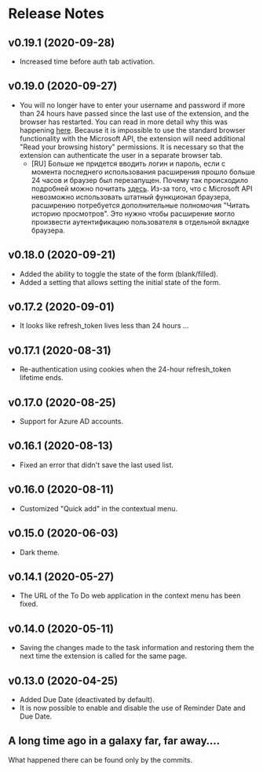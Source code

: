 # Release Notes

## v0.19.1 (2020-09-28)

- Increased time before auth tab activation.

## v0.19.0 (2020-09-27)

- You will no longer have to enter your username and password if more than 24 hours have passed since the last use of the extension, and the browser has restarted. You can read in more detail why this was happening [here](http://bit.ly/24h-issue). Because it is impossible to use the standard browser functionality with the Microsoft API, the extension will need additional "Read your browsing history" permissions. It is necessary so that the extension can authenticate the user in a separate browser tab.
  - [RU] Больше не придется вводить логин и пароль, если с момента последнего использования расширения прошло больше 24 часов и браузер был перезапущен. Почему так происходило подробней можно почитать [здесь](http://bit.ly/24h-issue). Из-за того, что с Microsoft API невозможно использовать штатный функционал браузера, расширению потребуется дополнительные полномочия "Читать историю просмотров". Это нужно чтобы расширение могло произвести аутентификацию пользователя в отдельной вкладке браузера.

## v0.18.0 (2020-09-21)

- Added the ability to toggle the state of the form (blank/filled).
- Added a setting that allows setting the initial state of the form.

## v0.17.2 (2020-09-01)

- It looks like refresh_token lives less than 24 hours ...

## v0.17.1 (2020-08-31)

- Re-authentication using cookies when the 24-hour refresh_token lifetime ends.

## v0.17.0 (2020-08-25)

- Support for Azure AD accounts.

## v0.16.1 (2020-08-13)

- Fixed an error that didn't save the last used list.

## v0.16.0 (2020-08-11)

- Customized "Quick add" in the contextual menu.

## v0.15.0 (2020-06-03)

- Dark theme.

## v0.14.1 (2020-05-27)

- The URL of the To Do web application in the context menu has been fixed.

## v0.14.0 (2020-05-11)

- Saving the changes made to the task information and restoring them
  the next time the extension is called for the same page.

## v0.13.0 (2020-04-25)

- Added Due Date (deactivated by default).
- It is now possible to enable and disable the use of Reminder Date and Due Date.

## A long time ago in a galaxy far, far away….

What happened there can be found only by the commits.
